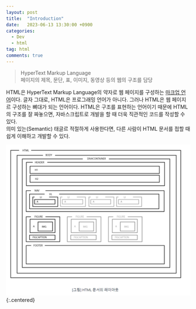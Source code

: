 ```yaml
---
layout: post
title:  "Introduction"
date:   2023-06-13 13:30:00 +0900
categories:
  - Dev
  - html
tag: html
comments: true
---
```


> HyperText Markup Language  
> 페이지의 제목, 문단, 표, 이미지, 동영상 등의 웹의 구조를 담당  

HTML은 HyperText Markup Language의 약자로 웹 페이지를 구성하는 [마크업 언어](https://ko.wikipedia.org/wiki/%EB%A7%88%ED%81%AC%EC%97%85_%EC%96%B8%EC%96%B4)이다. 글자 그대로, HTML은 프로그래밍 언어가 아니다.
그러나 HTML은 웹 페이지르 구성하는 뼈대가 되는 언어이다. HTML은 구조를 표현하는 언어이기 때문에 HTML의 구조를 잘 짜놓으면, 자바스크립트로 개발을 할 때 더욱 직관적인 코드를 작성할 수 있다.  
의미 있는(Semantic) 태글르 적절하게 사용한다면, 다른 사람이 HTML 문서를 접할 때 쉽게 이해하고 개발할 수 있다.

![HTML 구조](/assets/img/html/html.png){:.centered}